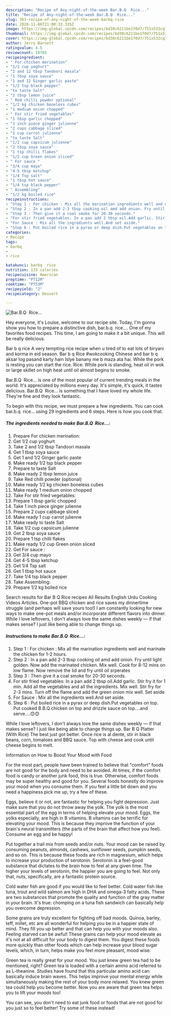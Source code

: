 ```yaml
---
description: "Recipe of Any-night-of-the-week Bar.B.Q  Rice..."
title: "Recipe of Any-night-of-the-week Bar.B.Q  Rice..."
slug: 763-recipe-of-any-night-of-the-week-barbq-rice
date: 2020-12-06T21:00:33.335Z
image: https://img-global.cpcdn.com/recipes/bd38c6211be1f0d7/751x532cq70/barbq-rice-recipe-main-photo.jpg
thumbnail: https://img-global.cpcdn.com/recipes/bd38c6211be1f0d7/751x532cq70/barbq-rice-recipe-main-photo.jpg
cover: https://img-global.cpcdn.com/recipes/bd38c6211be1f0d7/751x532cq70/barbq-rice-recipe-main-photo.jpg
author: Jerry Barnett
ratingvalue: 4.5
reviewcount: 19785
recipeingredient:
- " For chicken merination"
- "1/2 cup yoghurt"
- "2 and 12 tbsp Tandoori masala"
- "1 tbsp soya sauce"
- "1 and 12 Ginger garlic paste"
- "1/2 tsp black pepper"
- "to taste Salt"
- "2 tbsp lemon juice"
- " Red chilli powder optional"
- "1/2 kg chicken boneless cubes"
- "1 medium onion chopped"
- " For stir fried vegetables"
- "1 tbsp garlic chopped"
- "1 inch piece ginger julienne"
- "2 cups cabbage sliced"
- "1 cup carrot julienne"
- "to taste Salt"
- "1/2 cup capsicum julienne"
- "2 tbsp soya sauce"
- "1 tsp chilli flakes"
- "1/2 cup Green onion sliced"
- " For sauce "
- "3/4 cup mayo"
- "4-5 tbsp ketchup"
- "1/4 Tsp salt"
- "1 tbsp hot sauce"
- "1/4 tsp black pepper"
- " Assembling"
- "1/2 kg boiled rice"
recipeinstructions:
- "Step 1 : For chicken : Mix all the marination ingredients well and marinate the chicken for 1-2 hours."
- "Step 2 : In a pan add 2-3 tbsp cooking oil amd add onion. Fry until light golden. Now add the marinated chicken. Mix well. Cook for 8-12 mins on low flame. Now remove the lid and fry until oil srperates"
- "Step 3 : Then give it a coal smoke for 20-30 seconds."
- "For stir fried vegetables: In a pan add 2 tbsp oil.Add garlic. Stir fry it for 1 min. Add all the vegetables and all the ingredients. Mix well. Stir fry for 2-3 mins. Turn off the flame and add the green onion mix well. Set aside"
- "For Sauce : Mix all the ingredients well.And set aside."
- "Step 6 : Put boiled rice in a pyrax or deep dish.Put vegetables on top. Put cooked B.B.Q chicken on top and drizzle sauce on top....and serve....😊😊"
categories:
- Recipe
tags:
- barbq
- 
- rice

katakunci: barbq  rice 
nutrition: 133 calories
recipecuisine: American
preptime: "PT12M"
cooktime: "PT53M"
recipeyield: "2"
recipecategory: Dessert

---
```



![Bar.B.Q  Rice...](https://img-global.cpcdn.com/recipes/bd38c6211be1f0d7/751x532cq70/barbq-rice-recipe-main-photo.jpg)

Hey everyone, it's Louise, welcome to our recipe site. Today, I'm gonna show you how to prepare a distinctive dish, bar.b.q  rice.... One of my favorites food recipes. This time, I am going to make it a bit unique. This will be really delicious.

Bar b q rice A very tempting rice recipe when u tired of to eat lots of biryani and korma in eid season. Bar b q Rice #wokcooking Chinese and bar b q aksar log pasand karty hain Islye banany me b maza ata hai. While the pork is resting you can start the rice. Rice: While pork is standing, heat oil in wok or large skillet on high heat until oil almost begins to smoke.

Bar.B.Q  Rice... is one of the most popular of current trending meals in the world. It's appreciated by millions every day. It's simple, it's quick, it tastes delicious. Bar.B.Q  Rice... is something that I have loved my whole life. They're fine and they look fantastic.


To begin with this recipe, we must prepare a few ingredients. You can cook bar.b.q  rice... using 29 ingredients and 6 steps. Here is how you cook that.

<!--inarticleads1-->

##### The ingredients needed to make Bar.B.Q  Rice...:

1. Prepare  For chicken merination:
1. Get 1/2 cup yoghurt
1. Take 2 and 1/2 tbsp Tandoori masala
1. Get 1 tbsp soya sauce
1. Get 1 and 1/2 Ginger garlic paste
1. Make ready 1/2 tsp black pepper
1. Prepare to taste Salt
1. Make ready 2 tbsp lemon juice
1. Take  Red chilli powder (optional)
1. Make ready 1/2 kg chicken boneless cubes
1. Make ready 1 medium onion chopped
1. Take  For stir fried vegetables:
1. Prepare 1 tbsp garlic chopped
1. Take 1 inch piece ginger julienne
1. Prepare 2 cups cabbage sliced
1. Make ready 1 cup carrot julienne
1. Make ready to taste Salt
1. Take 1/2 cup capsicum julienne
1. Get 2 tbsp soya sauce
1. Prepare 1 tsp chilli flakes
1. Make ready 1/2 cup Green onion sliced
1. Get  For sauce :
1. Get 3/4 cup mayo
1. Get 4-5 tbsp ketchup
1. Get 1/4 Tsp salt
1. Get 1 tbsp hot sauce
1. Take 1/4 tsp black pepper
1. Take  Assembling:
1. Prepare 1/2 kg boiled rice


Search results for Bar B Q Rice recipes All Results English Urdu Cooking Videos Articles. One-pot BBQ chicken and rice saves my dinnertime struggle (and perhaps will save yours too!) I am constantly looking for new ways to make one-pot meals and/or incorporate different flavors into dinner. While I love leftovers, I don&#39;t always love the same dishes weekly — if that makes sense? I just like being able to change things up. 

<!--inarticleads2-->

##### Instructions to make Bar.B.Q  Rice...:

1. Step 1 : For chicken : Mix all the marination ingredients well and marinate the chicken for 1-2 hours.
1. Step 2 : In a pan add 2-3 tbsp cooking oil amd add onion. Fry until light golden. Now add the marinated chicken. Mix well. Cook for 8-12 mins on low flame. Now remove the lid and fry until oil srperates
1. Step 3 : Then give it a coal smoke for 20-30 seconds.
1. For stir fried vegetables: In a pan add 2 tbsp oil.Add garlic. Stir fry it for 1 min. Add all the vegetables and all the ingredients. Mix well. Stir fry for 2-3 mins. Turn off the flame and add the green onion mix well. Set aside
1. For Sauce : Mix all the ingredients well.And set aside.
1. Step 6 : Put boiled rice in a pyrax or deep dish.Put vegetables on top. Put cooked B.B.Q chicken on top and drizzle sauce on top....and serve....😊😊


While I love leftovers, I don&#39;t always love the same dishes weekly — if that makes sense? I just like being able to change things up. Bar B Q Platter (With Rice) The best just got better. Once rice is al dente, stir in black beans, corn, tomatoes and BBQ sauce. Top with cheese and cook until cheese begins to melt. 

Information on How to Boost Your Mood with Food


For the most part, people have been trained to believe that "comfort" foods are not good for the body and need to be avoided. At times, if the comfort food is candy or another junk food, this is true. Otherwise, comfort foods may be super healthy and good for you. Several foods honestly do improve your mood when you consume them. If you feel a little bit down and you need a happiness pick me up, try a few of these.

Eggs, believe it or not, are fantastic for helping you fight depression. Just make sure that you do not throw away the yolk. The yolk is the most essential part of the egg in terms of helping elevate your mood. Eggs, the yolks especially, are high in B vitamins. B vitamins can be terrific for elevating your mood. This is because they improve the function of your brain's neural transmitters (the parts of the brain that affect how you feel). Consume an egg and be happy!

Put together a trail mix from seeds and/or nuts. Your mood can be raised by consuming peanuts, almonds, cashews, sunflower seeds, pumpkin seeds, and so on. This is because these foods are rich in magnesium, which helps to increase your production of serotonin. Serotonin is a feel-good substance that dictates to the brain how to feel at any given time. The higher your levels of serotonin, the happier you are going to feel. Not only that, nuts, specifically, are a fantastic protein source.

Cold water fish are good if you would like to feel better. Cold water fish like tuna, trout and wild salmon are high in DHA and omega-3 fatty acids. These are two substances that promote the quality and function of the gray matter in your brain. It's true: chomping on a tuna fish sandwich can basically help you overcome depression. 

Some grains are truly excellent for fighting off bad moods. Quinoa, barley, teff, millet, etc are all wonderful for helping you be in a happier state of mind. They fill you up better and that can help you with your moods also. Feeling starved can be awful! These grains can help your mood elevate as it's not at all difficult for your body to digest them. You digest these foods more quickly than other foods which can help increase your blood sugar levels, which, in turn, helps make you feel more pleasant, mood wise.

Green tea is really great for your mood. You just knew green tea had to be mentioned, right? Green tea is loaded with a certain amino acid referred to as L-theanine. Studies have found that this particular amino acid can basically induce brain waves. This helps improve your mental energy while simultaneously making the rest of your body more relaxed. You knew green tea could help you become better. Now you are aware that green tea helps you to lift your moods too!

You can see, you don't need to eat junk food or foods that are not good for you just so to feel better! Try some of these instead!

